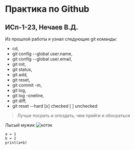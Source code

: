 # Практика по Github
## ИСп-1-23, Нечаев В.Д.
Из прошлой работы я узнал следующие git команды: 
* cd, 
* git config --global user.name, 
* git config --global user.email, 
* git init, 
* git status, 
* git add, 
* git reset, 
* git commit -m, 
* git log, 
* git log -oneline, 
* git diff, 
* git reset --hard
[x] checked
[ ] unchecked
> Лучше посрать и опоздать, чем прийти и обосраться

Лысый мужик
![котэк](https://funik.ru/wp-content/uploads/2018/10/17478da42271207e1d86.jpg "котэк")
```
a = 1
b = 2
print(a+b)
```
